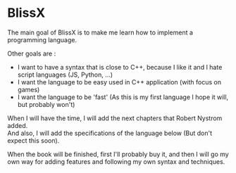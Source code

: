 # BlissX

The main goal of BlissX is to make me learn how to implement a programming language.  

Other goals are :  
 - I want to have a syntax that is close to C++, because I like it and I hate script languages (JS, Python, ...)
 - I want the language to be easy used in C++ application (with focus on games)
 - I want the language to be 'fast' (As this is my first language I hope it will, but probably won't)
 
When I will have the time, I will add the next chapters that Robert Nystrom added.  
And also, I will add the specifications of the language below (But don't expect this soon).

When the book will be finished, first I'll probably buy it, and then I will go my own way for adding features and following my own syntax and techniques.
